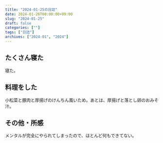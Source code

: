 ```yaml
---
title: "2024-01-25の日誌"
date: 2024-01-26T00:00:00+09:00
slug: "2024-01-25"
draft: false
categories: [""]
tags: ["日誌"]
archives: ["2024-01", "2024"]
---
```

## たくさん寝た

寝た。

## 料理をした

小松菜と豚肉と厚揚げのけんちん風いため。あとは、厚揚げと落とし卵のおみそ汁。

## その他・所感

メンタルが完全にやられてしまったので、ほとんど何もできてない。
